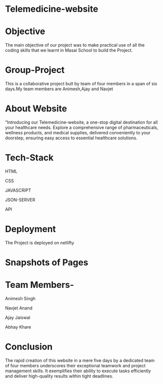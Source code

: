 # Telemedicine-website



# Objective
The main objective of our project was to make practical use of all the coding skills that we learnt in Masai School to build the Project.

# Group-Project
This is a collaborative project bult by team of four members in a span of six days.My team members are Animesh,Ajay and Navjet

# About Website
"Introducing our Telemedicine-website, a one-stop digital destination for all your healthcare needs. Explore a comprehensive range of pharmaceuticals, wellness products, and medical supplies, delivered conveniently to your doorstep, ensuring easy access to essential healthcare solutions.

# Tech-Stack
HTML

CSS

JAVASCRIPT

JSON-SERVER

API

# Deployment

The Project is deployed on netlifty 

# Snapshots of Pages


# Team Members-
Animesh Singh

Navjet Anand

Ajay Jaiswal

Abhay Khare


# Conclusion
The rapid creation of this website in a mere five days by a dedicated team of four members underscores their exceptional teamwork and project management skills. It exemplifies their ability to execute tasks efficiently and deliver high-quality results within tight deadlines.
